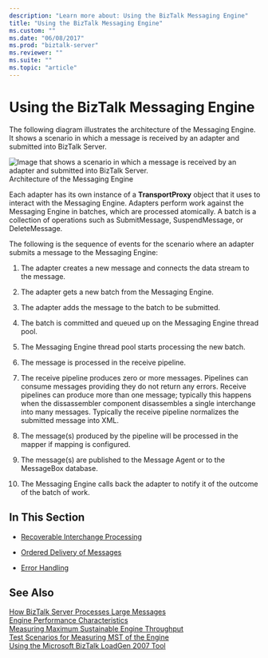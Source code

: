 ```yaml
---
description: "Learn more about: Using the BizTalk Messaging Engine"
title: "Using the BizTalk Messaging Engine"
ms.custom: ""
ms.date: "06/08/2017"
ms.prod: "biztalk-server"
ms.reviewer: ""
ms.suite: ""
ms.topic: "article"
---
```

# Using the BizTalk Messaging Engine
The following diagram illustrates the architecture of the Messaging Engine. It shows a scenario in which a message is received by an adapter and submitted into BizTalk Server.  
  
 ![Image that shows a scenario in which a message is received by an adapter and submitted into BizTalk Server.](../core/media/ebiz-prog-messaging1.gif "ebiz_prog_messaging1")  
Architecture of the Messaging Engine  
  
 Each adapter has its own instance of a **TransportProxy** object that it uses to interact with the Messaging Engine. Adapters perform work against the Messaging Engine in batches, which are processed atomically. A batch is a collection of operations such as SubmitMessage, SuspendMessage, or DeleteMessage.  
  
 The following is the sequence of events for the scenario where an adapter submits a message to the Messaging Engine:  
  
1.  The adapter creates a new message and connects the data stream to the message.  
  
2.  The adapter gets a new batch from the Messaging Engine.  
  
3.  The adapter adds the message to the batch to be submitted.  
  
4.  The batch is committed and queued up on the Messaging Engine thread pool.  
  
5.  The Messaging Engine thread pool starts processing the new batch.  
  
6.  The message is processed in the receive pipeline.  
  
7.  The receive pipeline produces zero or more messages. Pipelines can consume messages providing they do not return any errors. Receive pipelines can produce more than one message; typically this happens when the dissassembler component disassembles a single interchange into many messages. Typically the receive pipeline normalizes the submitted message into XML.  
  
8.  The message(s) produced by the pipeline will be processed in the mapper if mapping is configured.  
  
9. The message(s) are published to the Message Agent or to the MessageBox database.  
  
10. The Messaging Engine calls back the adapter to notify it of the outcome of the batch of work.  
  
## In This Section  
  
-   [Recoverable Interchange Processing](../core/recoverable-interchange-processing.md)  
  
-   [Ordered Delivery of Messages](../core/ordered-delivery-of-messages.md)  
  
-   [Error Handling](../core/error-handling.md)  
  
## See Also  
 [How BizTalk Server Processes Large Messages](../core/how-biztalk-server-processes-large-messages.md)   
 [Engine Performance Characteristics](../core/engine-performance-characteristics.md)   
 [Measuring Maximum Sustainable Engine Throughput](../core/measuring-maximum-sustainable-engine-throughput.md)   
 [Test Scenarios for Measuring MST of the Engine](../core/test-scenarios-for-measuring-mst-of-the-engine.md)   
 [Using the Microsoft BizTalk LoadGen 2007 Tool](../core/using-the-microsoft-biztalk-loadgen-2007-tool.md)
